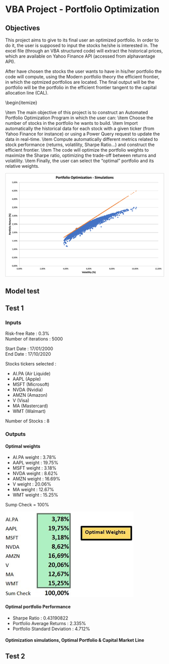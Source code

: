 # VBA Project - Portfolio Optimization

## Objectives

This project aims to give to its final user an optimized portfolio. In order to do it, the user is supposed to input the stocks he/she is interested in. The excel file (through an VBA structured code) will extract the historical prices, which are available on Yahoo Finance API (accessed from alphavantage API). 

After have chosen the stocks the user wants to have in his/her portfolio the code will compute, using the Modern portfolio theory the efficient frontier, in which the optmized portfolios are located. The final output will be the portfolio will be the portfolio in the efficient frontier tangent to the capital allocation line (CAL).

\begin{itemize} 

\item The main objective of this project is to construct an Automated Portfolio Optimization Program in which the user can:
\item Choose the number of stocks in the portfolio he wants to build.
\item Import automatically the historical data for each stock with a given ticker (from Yahoo Finance for instance) or using a Power Query request to update the data in real-time.
\item Compute automatically different metrics related to stock performance (returns, volatility, Sharpe Ratio…) and construct the efficient frontier.
\item The code will optimize the portfolio weights to maximize the Sharpe ratio, optimizing the trade-off between returns and volatility.
\item Finally, the user can select the “optimal” portfolio and its relative weights.


![formula](Images/portfolio_opt.png)

## Model test

## Test 1

### Inputs

Risk-free Rate : 0.3% \
Number of iterations : 5000

Start Date : 17/01/2000\
End Date : 17/10/2020

Stocks tickers selected :
* AI.PA (Air Liquide)
* AAPL (Apple)
* MSFT (Microsoft)
* NVDA (Nvidia)
* AMZN (Amazon)
* V (Visa)
* MA (Mastercard)
* WMT (Walmart)

Number of Stocks : 8

### Outputs

#### Optimal weights

* AI.PA weight : 3.78%
* AAPL weight : 19.75%
* MSFT weight : 3.18%
* NVDA weight : 8.62%
* AMZN weight : 16.69%
* V weight : 20.06%
* MA weight : 12.67%
* WMT weight : 15.25%

Sump Check = 100%

![formula](Images/optweights.JPG)

#### Optimal portfolio Performance

* Sharpe Ratio : 0.43190822
* Portfolio Average Returns : 2.335%
* Portfolio Standard Deviation : 4.712%

#### Optimization simulations, Optimal Portfolio & Capital Market Line

## Test 2

